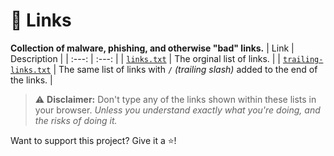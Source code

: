 # 🔗 Links
**Collection of malware, phishing, and otherwise "bad" links.**
| Link | Description |
| :---: | :---: |
| [`links.txt`](./links.txt) | The orginal list of links. |
| [`trailing-links.txt`](./trailing-links.txt) | The same list of links with `/` *(trailing slash)* added to the end of the links. |
> ⚠️ **Disclaimer:** Don't type any of the links shown within these lists in your browser. *Unless you understand exactly what you're doing, and the risks of doing it.*

Want to support this project? Give it a ⭐!
